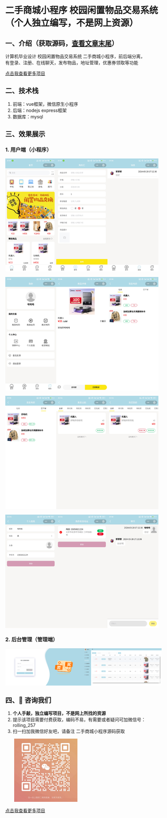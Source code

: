 # 二手商城小程序 校园闲置物品交易系统（个人独立编写，不是网上资源）
## 一、介绍（获取源码，[查看文章末尾](#四-咨询我们)） 
计算机毕业设计 校园闲置物品交易系统 二手商城小程序，前后端分离，
<br>有登录、注册、在线聊天，发布物品，地址管理，优惠券领取等功能

[点击我查看更多项目](https://www.yuque.com/rolling-k87y2/qrtzd0/gusuavwrtwe0ingz?singleDoc) 
## 二、技术栈
1. 前端：vue框架，微信原生小程序
2. 后端：nodejs express框架
3. 数据库：mysql

## 三、效果展示  
### 1. 用户端（小程序）
<div style="display:flex;">
<img src="./preview/1.jpg" style="width:32%">
<img src="./preview/2.jpg" style="width:32%">
<img src="./preview/3.jpg" style="width:32%;">
</div>
<br>
<div style="display:flex;">
<img src="./preview/4.jpg" style="width:32%">
<img src="./preview/5.jpg" style="width:32%">
<img src="./preview/6.jpg" style="width:32%;">
</div>
<br>
<div style="display:flex;">
<img src="./preview/7.jpg" style="width:32%">
<img src="./preview/8.jpg" style="width:32%">
<img src="./preview/9.jpg" style="width:32%;">
</div>
<br>
<div style="display:flex;">
<img src="./preview/10.jpg" style="width:32%">
<img src="./preview/11.jpg" style="width:32%">
<img src="./preview/33.jpg" style="width:32%;">
</div>

### 2. 后台管理（管理端）
<div style="display:flex;">
<img src="./preview/20240327-215747.png" style="width:49%">
<img src="./preview/20240327-215937.png" style="width:49%">
</div>

## 四、🚀 咨询我们
1. **个人手敲，独立编写项目，不是网上所找的资源**
2. 提示该项目需要付费获取，编码不易，有需要或者疑问可加微信号：rolling_257
3. 扫一扫加我微信好友吧，请备注 二手商城小程序源码获取
<img src="./preview/wx.jpg" style="width: 200px;padding-left:2em">

[点击我查看更多项目](https://www.yuque.com/rolling-k87y2/qrtzd0/gusuavwrtwe0ingz?singleDoc) 



